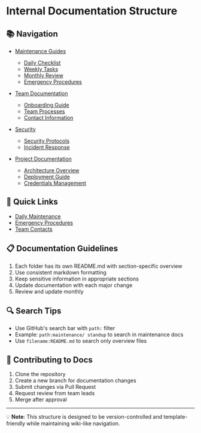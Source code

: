 # Internal Documentation Structure

## 📚 Navigation

- [Maintenance Guides](maintenance/README.md)
  - [Daily Checklist](maintenance/daily-checklist.md)
  - [Weekly Tasks](maintenance/weekly-tasks.md)
  - [Monthly Review](maintenance/monthly-review.md)
  - [Emergency Procedures](maintenance/emergency-procedures.md)

- [Team Documentation](team/README.md)
  - [Onboarding Guide](team/onboarding.md)
  - [Team Processes](team/processes.md)
  - [Contact Information](team/contacts.md)

- [Security](security/README.md)
  - [Security Protocols](security/protocols.md)
  - [Incident Response](security/incident-response.md)

- [Project Documentation](project/README.md)
  - [Architecture Overview](project/architecture.md)
  - [Deployment Guide](project/deployment.md)
  - [Credentials Management](project/credentials.md)

## 🔄 Quick Links

- [Daily Maintenance](maintenance/daily-checklist.md)
- [Emergency Procedures](maintenance/emergency-procedures.md)
- [Team Contacts](team/contacts.md)

## 📋 Documentation Guidelines

1. Each folder has its own README.md with section-specific overview
2. Use consistent markdown formatting
3. Keep sensitive information in appropriate sections
4. Update documentation with each major change
5. Review and update monthly

## 🔍 Search Tips

- Use GitHub's search bar with `path:` filter
- Example: `path:maintenance/ standup` to search in maintenance docs
- Use `filename:README.md` to search only overview files

## 📝 Contributing to Docs

1. Clone the repository
2. Create a new branch for documentation changes
3. Submit changes via Pull Request
4. Request review from team leads
5. Merge after approval

---

💡 **Note**: This structure is designed to be version-controlled and template-friendly while maintaining wiki-like navigation.
